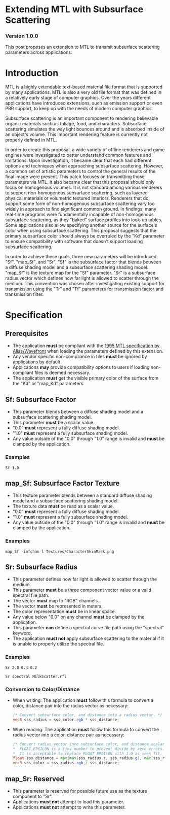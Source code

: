 # Extending MTL with Subsurface Scattering

### Version 1.0.0
This post proposes an extension to MTL to transmit subsurface scattering parameters across applications.

# Introduction
MTL is a highly extendable text-based material file format that is supported by many applications. MTL is also a very old file format that was defined in a relatively early stage of computer graphics. Over the years different applications have introduced extensions, such as emission support or even PBR support, to keep up with the needs of modern computer graphics. 

Subsurface scattering is an important component to rendering believable organic materials such as foliage, food, and characters. Subsurface scattering simulates the way light bounces around and is absorbed inside of an object's volume. This important rendering feature is currently not properly defined in MTL.

In order to create this proposal, a wide variety of offline renderers and game engines were investigated to better understand common features and limitations. Upon investigation, it became clear that each had different options and techniques when approaching subsurface scattering. However, a common set of artistic parameters to control the general results of the final image were present. This patch focuses on transmitting those parameters via MTL. It also became clear that this proposal should only focus on homogenous volumes. It is not standard among various renderers to support non-homogenous subsurface scattering, such as layered physical materials or volumetric textured interiors. Renderers that do support some form of non-homogenous subsurface scattering vary too widely in approach to find significant common ground. In findings, many real-time programs were fundamentally incapable of non-homogenous subsurface scattering, as they "baked" surface profiles into look-up tables. Some applications also allow specifying another source for the surface's color when using subsurface scattering. This proposal suggests that the primary subsurface color should always be overruled by the "Kd" parameter to ensure compatibility with software that doesn't support loading subsurface scattering.

In order to achieve these goals, three new parameters will be introduced: "Sf", "map_Sf", and "Sr". "Sf" is the subsurface factor that blends between a diffuse shading model and a subsurface scattering shading model. "map_Sf" is the texture map for the "Sf" parameter. "Sr" is a subsurface radius vector which defines how far light is allowed to scatter through the medium. This convention was chosen after investigating existing support for transmission using the "Tr" and "Tf" parameters for transmission factor and transmission filter.

# Specification

## Prerequisites
* The application **must** be compliant with the [1995 MTL specification by Alias/Wavefront](http://paulbourke.net/dataformats/mtl/) when loading the parameters defined by this extension.
* Any vendor specific non-compliance in files **must** be ignored by applications by default.
* Applications **may** provide compatibility options to users if loading non-compliant files is deemed necessary.
* The application **must** get the visible primary color of the surface from the "Kd" or "map_Kd" parameters.

## Sf: Subsurface Factor
* This parameter blends between a diffuse shading model and a subsurface scattering shading model.
* This parameter **must** be a scalar value.
* "0.0" **must** represent a fully diffuse shading model. 
* "1.0" **must** represent a fully subsurface shading model.
* Any value outside of the "0.0" through "1.0" range is invalid and **must** be clamped by the application.
### Examples
```
Sf 1.0
```

## map_Sf: Subsurface Factor Texture
* This texture parameter blends between a standard diffuse shading model and a subsurface scattering shading model.
* The texture data **must** be read as a scalar value.
* "0.0" **must** represent a fully diffuse shading model. 
* "1.0" **must** represent a fully subsurface shading model.
* Any value outside of the "0.0" through "1.0" range is invalid and **must** be clamped by the application.
### Examples
```
map_Sf -imfchan l Textures/CharacterSkinMask.png
```

## Sr: Subsurface Radius
* This parameter defines how far light is allowed to scatter through the medium.
* This parameter **must** be a three component vector value or a valid spectral file path.
* The vector **must** map to "RGB" channels.
* The vector **must** be represented in meters.
* The color representation **must** be in linear space.
* Any value below "0.0" on any channel **must** be clamped by the application.
* This parameter **can** define a spectral curve file path using the "spectral" keyword.
* The application **must not** apply subsurface scattering to the material if it is unable to properly utilize the spectral file.
### Examples
```
Sr 2.0 0.4 0.2
```
```
Sr spectral MilkScatter.rfl
```

### Conversion to Color/Distance
* When writing: The application **must** follow this formula to convert a color, distance pair into the radius vector as necessary\:

    ``` glsl
	/* Convert subsurface color, and distance into a radius vector. */
	vec3 sss_radius = sss_color.rgb * sss_distance;
    ```
    
* When reading: The application **must** follow this formula to convert the radius vector into a color, distance pair as necessary\:

    ``` glsl
	/* Convert radius vector into subsurface color, and distance scalar.
	*  FLOAT_EPSILON is a tiny number to prevent divide by zero errors.
	*  It is acceptable to replace FLOAT_EPSILON with 1.0 as seen fit. */
	float sss_distance = max(max(sss_radius.r, sss_radius.g), max(sss_radius.b, FLOAT_EPSILON)));
	vec3 sss_color = sss_radius.rgb / sss_distance;
    ```

## map_Sr: Reserved
* This parameter is reserved for possible future use as the texture component to "Sr".
* Applications **must not** attempt to load this parameter.
* Applications **must not** attempt to write this parameter.
